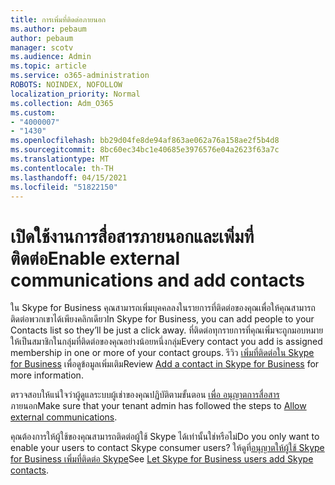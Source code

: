 ```yaml
---
title: การเพิ่มที่ติดต่อภายนอก
ms.author: pebaum
author: pebaum
manager: scotv
ms.audience: Admin
ms.topic: article
ms.service: o365-administration
ROBOTS: NOINDEX, NOFOLLOW
localization_priority: Normal
ms.collection: Adm_O365
ms.custom:
- "4000007"
- "1430"
ms.openlocfilehash: bb29d04fe8de94af863ae062a76a158ae2f5b4d8
ms.sourcegitcommit: 8bc60ec34bc1e40685e3976576e04a2623f63a7c
ms.translationtype: MT
ms.contentlocale: th-TH
ms.lasthandoff: 04/15/2021
ms.locfileid: "51822150"
---
```

# <a name="enable-external-communications-and-add-contacts"></a><span data-ttu-id="69618-102">เปิดใช้งานการสื่อสารภายนอกและเพิ่มที่ติดต่อ</span><span class="sxs-lookup"><span data-stu-id="69618-102">Enable external communications and add contacts</span></span>

<span data-ttu-id="69618-103">ใน Skype for Business คุณสามารถเพิ่มบุคคลลงในรายการที่ติดต่อของคุณเพื่อให้คุณสามารถติดต่อพวกเขาได้เพียงคลิกเดียว</span><span class="sxs-lookup"><span data-stu-id="69618-103">In Skype for Business, you can add people to your Contacts list so they’ll be just a click away.</span></span> <span data-ttu-id="69618-104">ที่ติดต่อทุกรายการที่คุณเพิ่มจะถูกมอบหมายให้เป็นสมาชิกในกลุ่มที่ติดต่อของคุณอย่างน้อยหนึ่งกลุ่ม</span><span class="sxs-lookup"><span data-stu-id="69618-104">Every contact you add is assigned membership in one or more of your contact groups.</span></span> <span data-ttu-id="69618-105">รีวิว [เพิ่มที่ติดต่อใน Skype for Business](https://support.office.com/article/add-a-contact-in-skype-for-business-89338023-2adf-4f5c-90b6-f8b6f72fadd1) เพื่อดูข้อมูลเพิ่มเติม</span><span class="sxs-lookup"><span data-stu-id="69618-105">Review [Add a contact in Skype for Business](https://support.office.com/article/add-a-contact-in-skype-for-business-89338023-2adf-4f5c-90b6-f8b6f72fadd1) for more information.</span></span> 

<span data-ttu-id="69618-106">ตรวจสอบให้แน่ใจว่าผู้ดูแลระบบผู้เช่าของคุณปฏิบัติตามขั้นตอน [เพื่อ อนุญาตการสื่อสาร](https://docs.microsoft.com/skypeforbusiness/set-up-skype-for-business-online/allow-users-to-contact-external-skype-for-business-users)ภายนอก</span><span class="sxs-lookup"><span data-stu-id="69618-106">Make sure that your tenant admin has followed the steps to [Allow external communications](https://docs.microsoft.com/skypeforbusiness/set-up-skype-for-business-online/allow-users-to-contact-external-skype-for-business-users).</span></span>

<span data-ttu-id="69618-107">คุณต้องการให้ผู้ใช้ของคุณสามารถติดต่อผู้ใช้ Skype ได้เท่านั้นใช่หรือไม่</span><span class="sxs-lookup"><span data-stu-id="69618-107">Do you only want to enable your users to contact Skype consumer users?</span></span> <span data-ttu-id="69618-108">ให้ดูที่[อนุญาตให้ผู้ใช้ Skype for Business เพิ่มที่ติดต่อ Skype](https://docs.microsoft.com/skypeforbusiness/set-up-skype-for-business-online/let-skype-for-business-users-add-skype-contacts)</span><span class="sxs-lookup"><span data-stu-id="69618-108">See [Let Skype for Business users add Skype contacts](https://docs.microsoft.com/skypeforbusiness/set-up-skype-for-business-online/let-skype-for-business-users-add-skype-contacts).</span></span> 